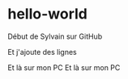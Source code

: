 # hello-world
Début de Sylvain sur GitHub

Et j'ajoute des lignes

Et là sur mon PC
Et là sur mon PC